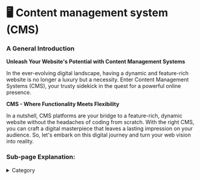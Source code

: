 

# 🖥 Content management system (CMS)

### **A General Introduction**

**Unleash Your Website's Potential with Content Management Systems**

In the ever-evolving digital landscape, having a dynamic and feature-rich website is no longer a luxury but a necessity. Enter Content Management Systems (CMS), your trusty sidekick in the quest for a powerful online presence.&#x20;

**CMS - Where Functionality Meets Flexibility**

In a nutshell, CMS platforms are your bridge to a feature-rich, dynamic website without the headaches of coding from scratch. With the right CMS, you can craft a digital masterpiece that leaves a lasting impression on your audience. So, let's embark on this digital journey and turn your web vision into reality.

### Sub-page Explanation:



<details>

<summary>Category</summary>

Kubernetes, cloud computing, DevOps, cloud services, hosting platform, container orchestration, cloud infrastructure, cloud deployment, cloud management, cloud technology, cloud solutions&#x20;

</details>
